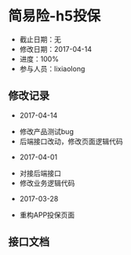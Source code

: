 # 简易险-h5投保
- 截止日期：无
- 修改日期：2017-04-14  
- 进度：100%  
- 参与人员：lixiaolong  

## 修改记录
- 2017-04-14
* 修改产品测试bug
* 后端接口改动，修改页面逻辑代码

- 2017-04-01
* 对接后端接口
* 修改业务逻辑代码

- 2017-03-28
* 重构APP投保页面
  
## 接口文档




